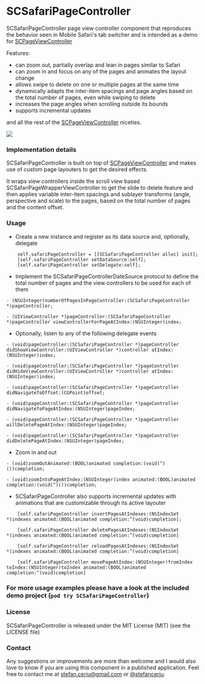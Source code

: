 # SCSafariPageController


SCSafariPageController page view controller component that reproduces the behavior seen in Mobile Safari's tab switcher and is intended as a demo for [SCPageViewController](https://github.com/stefanceriu/SCPageViewController)

Features:

- can zoom out, partially overlap and lean in pages similar to Safari
- can zoom in and focus on any of the pages and animates the layout change
- allows swipe to delete on one or multiple pages at the same time
- dynamically adapts the inter-item spacings and page angles based on the total number of pages, even while swiping to delete
- increases the page angles when scrolling outside its bounds
- supports incremental updates

and all the rest of the [SCPageViewController](https://github.com/stefanceriu/SCPageViewController) niceties.


![](https://drive.google.com/u/0/uc?id=1DDgZkh3hOl95mF3ODKtFK5UAcpgwwttI&export=download)

### Implementation details

SCSafariPageController is built on top of [SCPageViewController](https://github.com/stefanceriu/SCPageViewController) and makes use of custom page layouters to get the desired effects.

It wraps view controllers inside the scroll view based SCSafariPageWrapperViewController to get the slide to delete feature and then applies variable inter-item spacings and sublayer transforms (angle, perspective and scale) to the pages, based on the total number of pages and the content offset.

### Usage

- Create a new instance and register as its data source and, optionally, delegate

```objc
    self.safariPageController = [[SCSafariPageController alloc] init];
	[self.safariPageController setDataSource:self];
	[self.safariPageController setDelegate:self];
```

- Implement the SCSafariPageControllerDateSource protocol to define the total number of pages and the view controllers to be used for each of them

```
- (NSUInteger)numberOfPagesInPageController:(SCSafariPageController *)pageController;

- (UIViewController *)pageController:(SCSafariPageController *)pageController viewControllerForPageAtIndex:(NSUInteger)index;
```

- Optionally, listen to any of the following delegate events

```
- (void)pageController:(SCSafariPageController *)pageController didShowViewController:(UIViewController *)controller atIndex:(NSUInteger)index;

- (void)pageController:(SCSafariPageController *)pageController didHideViewController:(UIViewController *)controller atIndex:(NSUInteger)index;
			  
- (void)pageController:(SCSafariPageController *)pageController didNavigateToOffset:(CGPoint)offset;
   
- (void)pageController:(SCSafariPageController *)pageController didNavigateToPageAtIndex:(NSUInteger)pageIndex;

- (void)pageController:(SCSafariPageController *)pageController willDeletePageAtIndex:(NSUInteger)pageIndex;

- (void)pageController:(SCSafariPageController *)pageController didDeletePageAtIndex:(NSUInteger)pageIndex;
```

- Zoom in and out

```objc
- (void)zoomOutAnimated:(BOOL)animated completion:(void(^)())completion;

- (void)zoomIntoPageAtIndex:(NSUInteger)index animated:(BOOL)animated completion:(void(^)())completion;
```

- SCSafariPageController also supports incremental updates with animations that are customizable through its active layouter

```objc
	[self.safariPageController insertPagesAtIndexes:(NSIndexSet *)indexes animated:(BOOL)animated completion:^(void)completion];

	[self.safariPageController deletePagesAtIndexes:(NSIndexSet *)indexes animated:(BOOL)animated completion:^(void)completion]

	[self.safariPageController reloadPagesAtIndexes:(NSIndexSet *)indexes animated:(BOOL)animated completion:^(void)completion]

	[self.safariPageController movePageAtIndex:(NSUInteger)fromIndex toIndex:(NSUInteger)toIndex animated:(BOOL)animated completion:^(void)completion]
```

### For more usage examples please have a look at the included demo project (`pod try SCSafariPageController`)

### License
SCSafariPageController is released under the MIT License (MIT) (see the LICENSE file)

### Contact
Any suggestions or improvements are more than welcome  and I would also love to know if you are using this component in a published application.
Feel free to contact me at [stefan.ceriu@gmail.com](mailto:stefan.ceriu@gmail.com) or [@stefanceriu](https://twitter.com/stefanceriu).
